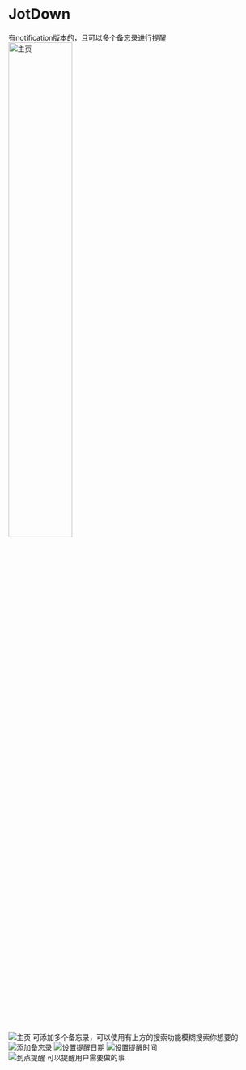 # JotDown
有notification版本的，且可以多个备忘录进行提醒
<img src="renderingsShow/1.png" alt="主页" width="50%" />
![主页 可添加多个备忘录，可以使用有上方的搜索功能模糊搜索你想要的](renderingsShow/1.png)
![添加备忘录](renderingsShow/2.png)
![设置提醒日期](renderingsShow/3.png)
![设置提醒时间](renderingsShow/4.png)
![到点提醒 可以提醒用户需要做的事](renderingsShow/5.png)
